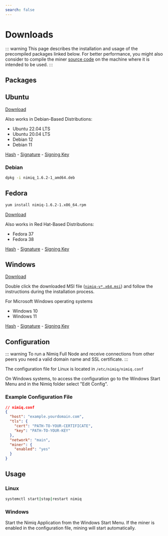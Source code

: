 ```yaml
---
search: false
---
```


# Downloads

::: warning
This page describes the installation and usage of the precompiled packages linked below. For better performance, you might also consider to compile the miner [source code](https://github.com/nimiq/core-js) on the machine where it is intended to be used.
:::

## Packages

## Ubuntu

[Download](https://repo.nimiq.com/deb/pool/stable/main/n/nimiq/nimiq_1.6.2-1_amd64.deb)

Also works in Debian-Based Distributions:

- Ubuntu 22.04 LTS
- Ubuntu 20.04 LTS
- Debian 12
- Debian 11

[Hash](https://repo.nimiq.com/deb/pool/stable/main/n/nimiq/nimiq_1.6.2-1_amd64.deb.sha256sum) - [Signature](https://repo.nimiq.com/deb/pool/stable/main/n/nimiq/nimiq_1.6.2-1_amd64.deb.asc) - [Signing Key](https://www.nimiq.com/nimiq-signing-key.pub)

### Debian

```bash
dpkg -i nimiq_1.6.2-1_amd64.deb
```

## Fedora

```bash
yum install nimiq-1.6.2-1.x86_64.rpm
```

[Download](https://www.nimiq.com/nimiq-signing-key.pub)

Also works in Red Hat-Based Distributions:

- Fedora 37
- Fedora 38

[Hash](https://repo.nimiq.com/rpm/stable/x86_64/nimiq-1.6.2-1.x86_64.rpm.sha256sum) - [Signature](https://repo.nimiq.com/rpm/stable/x86_64/nimiq-1.6.2-1.x86_64.rpm.asc) - [Signing Key](https://www.nimiq.com/nimiq-signing-key.pub)

## Windows

[Download]()

Double click the downloaded MSI file ([`nimiq-v*.x64.msi`](https://repo.nimiq.com/win/x64/nimiq-v1.6.2-1.x64.msi)) and follow the instructions during the installation process.

For Microsoft Windows operating systems

- Windows 10
- Windows 11

[Hash](https://repo.nimiq.com/win/x64/nimiq-v1.6.2-1.x64.msi.sha256sum) - [Signature](https://repo.nimiq.com/win/x64/nimiq-v1.6.2-1.x64.msi.asc) - [Signing Key](https://www.nimiq.com/nimiq-signing-key.pub)

## Configuration

::: warning
To run a Nimiq Full Node and receive connections from other peers you need a valid domain name and SSL certificate.
:::

The configuration file for Linux is located in `/etc/nimiq/nimiq.conf`

On Windows systems, to access the configuration go to the Windows Start Menu and in the Nimiq folder select "Edit Config".

### Example Configuration File

```json
// nimiq.conf
{
  "host": "example.yourdomain.com",
  "tls": {
    "cert": "PATH-TO-YOUR-CERTIFICATE",
    "key": "PATH-TO-YOUR-KEY"
  },
  "network": "main",
  "miner": {
    "enabled": "yes"
  }
}
```

## Usage

### Linux

```bash
systemctl start|stop|restart nimiq
```

### Windows

Start the Nimiq Application from the Windows Start Menu. If the miner is enabled in the configuration file, mining will start automatically.
